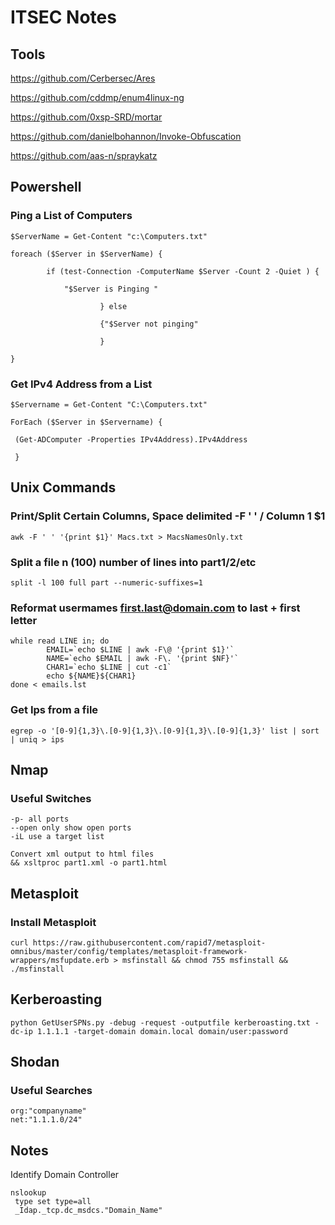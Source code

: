 # **ITSEC Notes**

## Tools
https://github.com/Cerbersec/Ares

https://github.com/cddmp/enum4linux-ng

https://github.com/0xsp-SRD/mortar

https://github.com/danielbohannon/Invoke-Obfuscation

https://github.com/aas-n/spraykatz


## Powershell

### Ping a List of Computers

```
$ServerName = Get-Content "c:\Computers.txt"  
  
foreach ($Server in $ServerName) {  
  
        if (test-Connection -ComputerName $Server -Count 2 -Quiet ) {   
          
            "$Server is Pinging "  
          
                    } else  
                      
                    {"$Server not pinging"  
              
                    }      
          
}
```

### Get IPv4 Address from a List
```
$Servername = Get-Content "C:\Computers.txt" 

ForEach ($Server in $Servername) {

 (Get-ADComputer -Properties IPv4Address).IPv4Address

 }
 ```

## Unix Commands

### Print/Split Certain Columns, Space delimited -F ' ' / Column 1 $1  

```
awk -F ' ' '{print $1}' Macs.txt > MacsNamesOnly.txt
```

### Split a file n (100) number of lines into part1/2/etc
```
split -l 100 full part --numeric-suffixes=1
```

### Reformat usermames first.last@domain.com to last + first letter
```
while read LINE in; do
        EMAIL=`echo $LINE | awk -F\@ '{print $1}'`
        NAME=`echo $EMAIL | awk -F\. '{print $NF}'`
        CHAR1=`echo $LINE | cut -c1`
        echo ${NAME}${CHAR1}
done < emails.lst
```

### Get Ips from a file
```
egrep -o '[0-9]{1,3}\.[0-9]{1,3}\.[0-9]{1,3}\.[0-9]{1,3}' list | sort | uniq > ips
```

## Nmap

### Useful Switches 
```
-p- all ports
--open only show open ports
-iL use a target list

Convert xml output to html files
&& xsltproc part1.xml -o part1.html 

```


## Metasploit

### Install Metasploit
````
curl https://raw.githubusercontent.com/rapid7/metasploit-omnibus/master/config/templates/metasploit-framework-wrappers/msfupdate.erb > msfinstall && chmod 755 msfinstall && ./msfinstall
````

## Kerberoasting
```
python GetUserSPNs.py -debug -request -outputfile kerberoasting.txt -dc-ip 1.1.1.1 -target-domain domain.local domain/user:password
```

## Shodan
### Useful Searches
```
org:"companyname"
net:"1.1.1.0/24"
```

## Notes
Identify Domain Controller
````
nslookup  
 type set type=all 
 _Idap._tcp.dc_msdcs."Domain_Name" 
 ````
